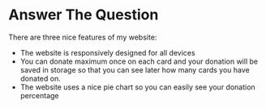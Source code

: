 # Answer The Question

There are three nice features of my website:

- The website is responsively designed for all devices
- You can donate maximum once on each card and your donation will be saved in storage so that you can see later how    many cards you have donated on.
- The website uses a nice pie chart so you can easily see your donation percentage
